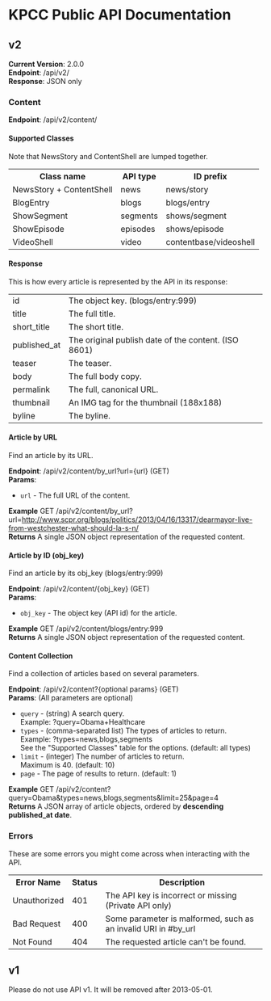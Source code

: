 # KPCC Public API Documentation

## v2 ##
**Current Version**: 2.0.0  
**Endpoint**: /api/v2/  
**Response**: JSON only


### Content ###
**Endpoint**: /api/v2/content/

#### Supported Classes ###

Note that NewsStory and ContentShell are lumped together.

<table>
  <tr>
    <th>Class name</th>
    <th>API type</th>
    <th>ID prefix</th>
  </tr>
  <tr>
    <td>NewsStory + ContentShell</td>
    <td>news</td>
    <td>news/story</td>
  </tr>
  <tr>
    <td>BlogEntry</td>
    <td>blogs</td>
    <td>blogs/entry</td>
  </tr>
  <tr>
    <td>ShowSegment</td>
    <td>segments</td>
    <td>shows/segment</td>
  </tr>
  <tr>
    <td>ShowEpisode</td>
    <td>episodes</td>
    <td>shows/episode</td>
  </tr>
  <tr>
    <td>VideoShell</td>
    <td>video</td>
    <td>contentbase/videoshell</td>
  </tr>
</table>


#### Response ####
This is how every article is represented by the API in its response:

<table>
  <tr><td>id</td><td>The object key. (blogs/entry:999)</td></tr>
  <tr><td>title</td><td>The full title.</td></tr>
  <tr><td>short_title</td><td>The short title.</td></tr>
  <tr><td>published_at</td><td>The original publish date of the content. (ISO 8601)</td></tr>
  <tr><td>teaser</td><td>The teaser.</td></tr>
  <tr><td>body</td><td>The full body copy.</td></tr>
  <tr><td>permalink</td><td>The full, canonical URL.</td></tr>
  <tr><td>thumbnail</td><td>An IMG tag for the thumbnail (188x188)</td></tr>
  <tr><td>byline</td><td>The byline.</td></tr>
</table>


#### Article by URL ####
Find an article by its URL.

**Endpoint**: /api/v2/content/by_url?url={url} (GET)  
**Params**:
* `url` - The full URL of the content.

**Example**
GET /api/v2/content/by_url?url=http://www.scpr.org/blogs/politics/2013/04/16/13317/dearmayor-live-from-westchester-what-should-la-s-n/  
**Returns**
A single JSON object representation of the requested content.


#### Article by ID (obj_key) ####
Find an article by its obj_key (blogs/entry:999)

**Endpoint**: /api/v2/content/{obj_key} (GET)  
**Params**: 
* `obj_key` - The object key (API id) for the article.

**Example**
GET /api/v2/content/blogs/entry:999  
**Returns**
A single JSON object representation of the requested content.


#### Content Collection ####
Find a collection of articles based on several parameters.

**Endpoint**: /api/v2/content?{optional params} (GET)  
**Params**: (All parameters are optional)
* `query` - (string) A search query.  
Example: ?query=Obama+Healthcare
* `types` - (comma-separated list) The types of articles to return.  
Example: ?types=news,blogs,segments  
See the "Supported Classes" table for the options. (default: all types)
* `limit` - (integer) The number of articles to return.  
Maximum is 40. (default: 10)
* `page` - The page of results to return. (default: 1)

**Example**
GET /api/v2/content?query=Obama&types=news,blogs,segments&limit=25&page=4  
**Returns**
A JSON array of article objects, ordered by **descending published_at date**.


### Errors ###

These are some errors you might come across when interacting with the API.

<table>
  <tr>
    <th>Error Name</th>
    <th>Status</th>
    <th>Description</th>
  </tr>
  <tr>
    <td>Unauthorized</td>
    <td>401</td>
    <td>The API key is incorrect or missing (Private API only)</td>
  </tr>
  <tr>
    <td>Bad Request</td>
    <td>400</td>
    <td>Some parameter is malformed, such as an invalid URI in #by_url</td>
  </tr>
  <tr>
    <td>Not Found</td>
    <td>404</td>
    <td>The requested article can't be found.</td>
  </tr>
</table>


## v1 ##
Please do not use API v1. It will be removed after 2013-05-01.
